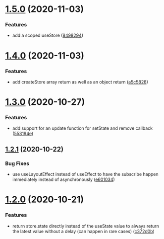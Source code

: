 # [1.5.0](https://github.com/kristapsPelna/usestore-react/compare/v1.4.0...v1.5.0) (2020-11-03)


### Features

* add a scoped useStore ([8498294](https://github.com/kristapsPelna/usestore-react/commit/8498294032115e35bef160f976016337981a2299))



# [1.4.0](https://github.com/kristapsPelna/usestore-react/compare/v1.3.0...v1.4.0) (2020-11-03)


### Features

* add createStore array return as well as an object return ([a5c5828](https://github.com/kristapsPelna/usestore-react/commit/a5c5828bc0ad92668b3c2e5f61661cf302042642))



# [1.3.0](https://github.com/kristapsPelna/usestore-react/compare/v1.2.1...v1.3.0) (2020-10-27)


### Features

* add support for an update function for setState and remove callback ([553194e](https://github.com/kristapsPelna/usestore-react/commit/553194e23f2ab9c46d9b95c6c3286ae89356c8b0))



## [1.2.1](https://github.com/kristapsPelna/usestore-react/compare/v1.2.0...v1.2.1) (2020-10-22)


### Bug Fixes

* use useLayoutEffect instead of useEffect to have the subscribe happen immediately instead of asynchronously ([e601034](https://github.com/kristapsPelna/usestore-react/commit/e601034ff8068007915cf9fb492b49dd937401e4))



# [1.2.0](https://github.com/kristapsPelna/usestore-react/compare/v1.1.0...v1.2.0) (2020-10-21)


### Features

* return store.state directly instead of the useState value to always return the latest value without a delay (can happen in rare cases) ([c372d0b](https://github.com/kristapsPelna/usestore-react/commit/c372d0b9251519d234852dec665acb1b92db5a16))



